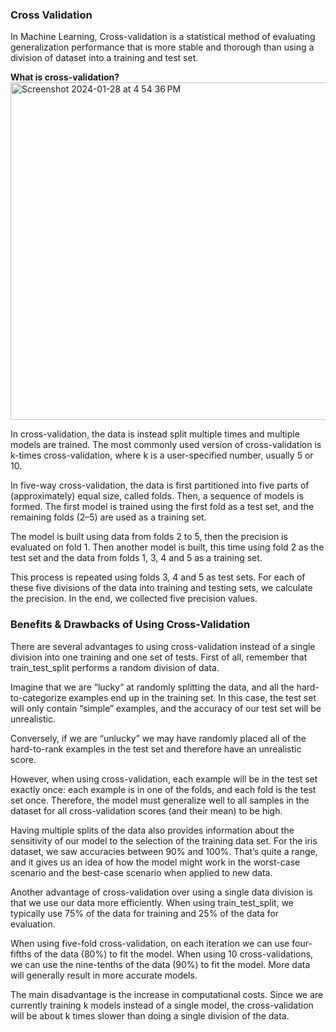 ### Cross Validation


In Machine Learning, Cross-validation is a statistical method of evaluating generalization performance that is more stable and thorough than using a division of dataset into a training and test set.


**What is cross-validation?**
<img width="540" alt="Screenshot 2024-01-28 at 4 54 36 PM" src="https://github.com/aussiekom/Data-Science-Basics/assets/102028836/d0f5ba0e-7bd9-4b0e-8ace-aae0be28857a">

In cross-validation, the data is instead split multiple times and multiple models are trained. The most commonly used version of cross-validation is k-times cross-validation, where k is a user-specified number, usually 5 or 10.


In five-way cross-validation, the data is first partitioned into five parts of (approximately) equal size, called folds. Then, a sequence of models is formed. The first model is trained using the first fold as a test set, and the remaining folds (2–5) are used as a training set.

The model is built using data from folds 2 to 5, then the precision is evaluated on fold 1. Then another model is built, this time using fold 2 as the test set and the data from folds 1, 3, 4 and 5 as a training set.

This process is repeated using folds 3, 4 and 5 as test sets. For each of these five divisions of the data into training and testing sets, we calculate the precision. In the end, we collected five precision values.


### Benefits & Drawbacks of Using Cross-Validation

There are several advantages to using cross-validation instead of a single division into one training and one set of tests. First of all, remember that train_test_split performs a random division of data.

Imagine that we are “lucky” at randomly splitting the data, and all the hard-to-categorize examples end up in the training set. In this case, the test set will only contain “simple” examples, and the accuracy of our test set will be unrealistic.

Conversely, if we are “unlucky” we may have randomly placed all of the hard-to-rank examples in the test set and therefore have an unrealistic score.

However, when using cross-validation, each example will be in the test set exactly once: each example is in one of the folds, and each fold is the test set once. Therefore, the model must generalize well to all samples in the dataset for all cross-validation scores (and their mean) to be high.

Having multiple splits of the data also provides information about the sensitivity of our model to the selection of the training data set. For the iris dataset, we saw accuracies between 90% and 100%. That’s quite a range, and it gives us an idea of ​​how the model might work in the worst-case scenario and the best-case scenario when applied to new data.

Another advantage of cross-validation over using a single data division is that we use our data more efficiently. When using train_test_split, we typically use 75% of the data for training and 25% of the data for evaluation.

When using five-fold cross-validation, on each iteration we can use four-fifths of the data (80%) to fit the model. When using 10 cross-validations, we can use the nine-tenths of the data (90%) to fit the model. More data will generally result in more accurate models.

The main disadvantage is the increase in computational costs. Since we are currently training k models instead of a single model, the cross-validation will be about k times slower than doing a single division of the data.

